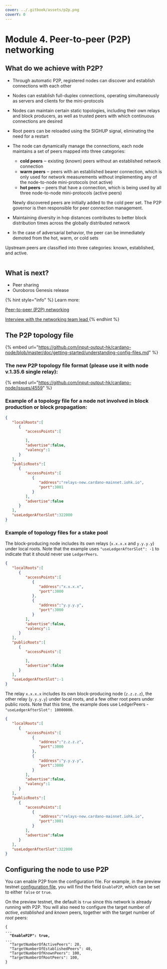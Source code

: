 ```yaml
---
cover: ../.gitbook/assets/p2p.png
coverY: 0
---
```



# Module 4. Peer-to-peer (P2P) networking

## What do we achieve with P2P?

* Through automatic P2P, registered nodes can discover and establish connections with each other&#x20;
* Nodes can establish full-duplex connections, operating simultaneously as servers and clients for the mini-protocols
* Nodes can maintain certain static topologies, including their own relays and block producers, as well as trusted peers with which continuous connections are desired&#x20;
* Root peers can be reloaded using the SIGHUP signal, eliminating the need for a restart&#x20;
* The node can dynamically manage the connections, each node maintains a set of peers mapped into three categories:

    * **cold peers** ‒ existing (known) peers without an established network connection
    * **warm peers** ‒ peers with an established bearer connection, which is only used for network measurements without implementing any of the node-to-node mini-protocols (not active)
    * **hot peers** ‒ peers that have a connection, which is being used by all three node-to-node mini-protocols (active peers)

    Newly discovered peers are initially added to the cold peer set. The P2P governor is then responsible for peer connection management.
* Maintaining diversity in hop distances contributes to better block distribution times across the globally distributed network
* In the case of adversarial behavior, the peer can be immediately demoted from the hot, warm, or cold sets

Upstream peers are classified into three categories: known, established, and active.

<figure><img src="../.gitbook/assets/Screen Shot 2023-03-10 at 13.40.58.png" alt=""><figcaption></figcaption></figure>

## What is next?

* Peer sharing&#x20;
* Ouroboros Genesis release

{% hint style="info" %}
Learn more:&#x20;

[Peer-to-peer (P2P) networking](https://docs.cardano.org/explore-cardano/cardano-network/p2p-networking)

[Interview with the networking team lead ](https://youtu.be/wnv7VCa79eo)
{% endhint %}

## The P2P topology file&#x20;

{% embed url="https://github.com/input-output-hk/cardano-node/blob/master/doc/getting-started/understanding-config-files.md" %}

### The new P2P topology file format (please use it with node v.1.35.6 single relay):

{% embed url="https://github.com/input-output-hk/cardano-node/issues/4559" %}

### Example of a topology file for a node not involved in block production or block propagation:

```json
{
   "localRoots":[
      {
         "accessPoints":[

         ],
         "advertise":false,
         "valency":1
      }
   ],
   "publicRoots":[
      {
         "accessPoints":[
            {
               "address":"relays-new.cardano-mainnet.iohk.io",
               "port":3001
            }
         ],
         "advertise":false
      }
   ],
   "useLedgerAfterSlot":322000
}
```

### Example of topology files for a stake pool

The block-producing node includes its own relays (`x.x.x.x` and `y.y.y.y`) under local roots. Note that the example uses `"useLedgerAfterSlot": -1` to indicate that it should never use `LedgerPeers`.

```json
{
   "localRoots":[
      {
         "accessPoints":[
            {
               "address":"x.x.x.x",
               "port":3000
            },
            {
               "address":"y.y.y.y",
               "port":3000
            }
         ],
         "advertise":false,
         "valency":1
      }
   ],
   "publicRoots":[
      {
         "accessPoints":[

         ],
         "advertise":false
      }
   ],
   "useLedgerAfterSlot":-1
}
```

The relay `x.x.x.x` includes its own block-producing node (`z.z.z.z`), the other relay (`y.y.y.y`) under local roots, and a few other root peers under public roots. Note that this time, the example does use LedgerPeers - `"useLedgerAfterSlot": 10000000`.

```json
{
   "localRoots":[
      {
         "accessPoints":[
            {
               "address":"z.z.z.z",
               "port":3000
            },
            {
               "address":"y.y.y.y",
               "port":3000
            }
         ],
         "advertise":false,
         "valency":1
      }
   ],
   "publicRoots":[
      {
         "accessPoints":[
            {
               "address":"relays-new.cardano-mainnet.iohk.io",
               "port":3001
            }
         ],
         "advertise":false
      }
   ],
   "useLedgerAfterSlot":322000
}
```

## Configuring the node to use P2P

You can enable P2P from the configuration file. For example, in the preview testnet [configuration file](https://book.world.dev.cardano.org/environments/preview/config.json), you will find the field `EnableP2P`, which can be set to either `false` or `true`.

On the preview testnet, the default is `true` since this network is already running with P2P. You will also need to configure the target number of _active_, _established_ and _known_ peers, together with the target number of _root_ peers:

<pre><code>{
...
<strong>  "EnableP2P": true,
</strong>...
  "TargetNumberOfActivePeers": 20,
  "TargetNumberOfEstablishedPeers": 40,
  "TargetNumberOfKnownPeers": 100,
  "TargetNumberOfRootPeers": 100,
}
</code></pre>
